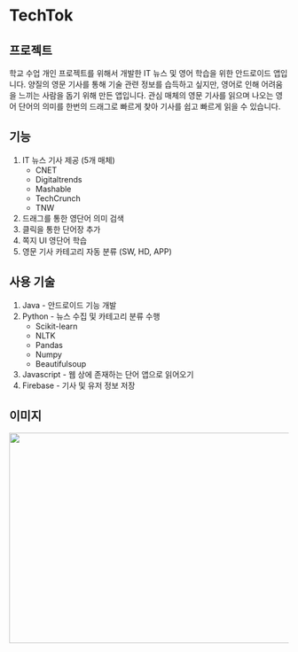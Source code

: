 # TechTok

## 프로젝트

학교 수업 개인 프로젝트를 위해서 개발한 IT 뉴스 및  영어 학습을 위한 안드로이드 앱입니다. 양질의 영문 기사를 통해 기술 관련 정보를 습득하고 싶지만, 영어로 인해 어려움을 느끼는 사람을 돕기 위해 만든 앱입니다. 관심 매체의 영문 기사를 읽으며 나오는 영어 단어의 의미를 한번의 드래그로 빠르게 찾아 기사를 쉽고 빠르게 읽을 수 있습니다.



## 기능

1. IT 뉴스 기사 제공 (5개 매체)
   * CNET
   * Digitaltrends
   * Mashable
   * TechCrunch
   * TNW
2. 드래그를 통한 영단어 의미 검색
3. 클릭을 통한 단어장 추가
4. 쪽지 UI 영단어 학습
5. 영문 기사 카테고리 자동 분류 (SW, HD, APP)



## 사용 기술

1. Java - 안드로이드 기능 개발
2. Python - 뉴스 수집 및 카테고리 분류 수행
   * Scikit-learn
   * NLTK
   * Pandas
   * Numpy
   * Beautifulsoup
3. Javascript - 웹 상에 존재하는 단어 앱으로 읽어오기
4. Firebase - 기사  및 유저 정보 저장

## 이미지
<img src="https://github.com/Yujaeseo/NewsApp/blob/master/image/News.gif" width="850" height="380">  

